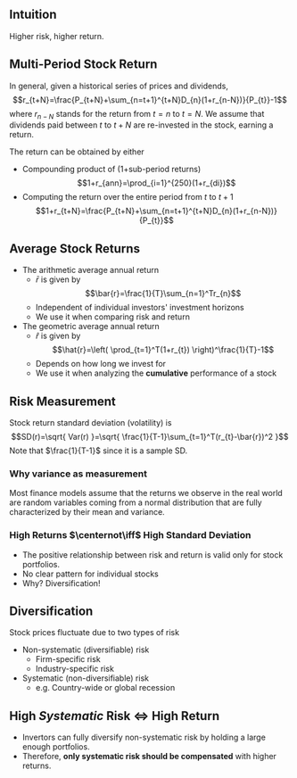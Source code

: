## Intuition
Higher risk, higher return.
## Multi-Period Stock Return
In general, given a historical series of prices and dividends, $$r_{t+N}=\frac{P_{t+N}+\sum_{n=t+1}^{t+N}D_{n}(1+r_{n-N})}{P_{t}}-1$$
where $r_{n-N}$ stands for the return from $t=n$ to $t=N$. We assume that dividends paid between $t$ to $t+N$ are re-invested in the stock, earning a return.  

The return can be obtained by either
- Compounding product of (1+sub-period returns) $$1+r_{ann}=\prod_{i=1}^{250}(1+r_{di})$$
- Computing the return over the entire period from $t$ to  $t+1$ $$1+r_{t+N}=\frac{P_{t+N}+\sum_{n=t+1}^{t+N}D_{n}(1+r_{n-N})}{P_{t}}$$
## Average Stock Returns
- The arithmetic average annual return
	- $\bar{r}$ is given by $$\bar{r}=\frac{1}{T}\sum_{n=1}^Tr_{n}$$
	- Independent of individual investors' investment horizons
	- We use it when comparing risk and return
- The geometric average annual return
	- $\hat{r}$ is given by $$\hat{r}=\left( \prod_{t=1}^T(1+r_{t}) \right)^\frac{1}{T}-1$$
	- Depends on how long we invest for
	- We use it when analyzing the **cumulative** performance of a stock
## Risk Measurement
Stock return standard deviation (volatility) is $$SD(r)=\sqrt{ Var(r) }=\sqrt{ \frac{1}{T-1}\sum_{t=1}^T(r_{t}-\bar{r})^2 }$$
Note that $\frac{1}{T-1}$ since it is a sample SD.
### Why variance as measurement
Most finance models assume that the returns we observe in the real world are random variables coming from a normal distribution that are fully characterized by their mean and variance.
### High Returns $\centernot\iff$ High Standard Deviation
- The positive relationship between risk and return is valid only for stock portfolios.
- No clear pattern for individual stocks
- Why? Diversification!
## Diversification
Stock prices fluctuate due to two types of risk
- Non-systematic (diversifiable) risk
	- Firm-specific risk
	- Industry-specific risk
- Systematic (non-diversifiable) risk
	- e.g. Country-wide or global recession
## High *Systematic* Risk $\iff$ High Return
- Invertors can fully diversify non-systematic risk by holding a large enough portfolios.
- Therefore, **only systematic risk should be compensated** with higher returns.
